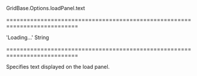 <!--id-->GridBase.Options.loadPanel.text<!--/id-->
===========================================================================
<!--default-->'Loading...'<!--/default-->
<!--type-->String<!--/type-->
===========================================================================

<!--shortDescription-->
Specifies text displayed on the load panel.
<!--/shortDescription-->

<!--fullDescription-->

<!--/fullDescription-->